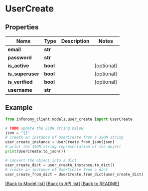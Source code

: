 # UserCreate


## Properties

Name | Type | Description | Notes
------------ | ------------- | ------------- | -------------
**email** | **str** |  | 
**password** | **str** |  | 
**is_active** | **bool** |  | [optional] 
**is_superuser** | **bool** |  | [optional] 
**is_verified** | **bool** |  | [optional] 
**username** | **str** |  | 

## Example

```python
from infonomy_client.models.user_create import UserCreate

# TODO update the JSON string below
json = "{}"
# create an instance of UserCreate from a JSON string
user_create_instance = UserCreate.from_json(json)
# print the JSON string representation of the object
print(UserCreate.to_json())

# convert the object into a dict
user_create_dict = user_create_instance.to_dict()
# create an instance of UserCreate from a dict
user_create_from_dict = UserCreate.from_dict(user_create_dict)
```
[[Back to Model list]](../README.md#documentation-for-models) [[Back to API list]](../README.md#documentation-for-api-endpoints) [[Back to README]](../README.md)


